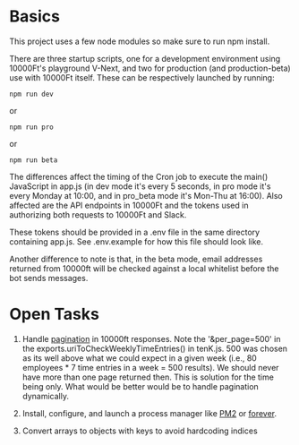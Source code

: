 # Basics

This project uses a few node modules so make sure to run npm install.

There are three startup scripts, one for a development environment using 10000Ft's playground V-Next, and two for production (and production-beta) use with 10000Ft itself. These can be respectively launched by running:

`npm run dev`

or

`npm run pro`

or 

`npm run beta`

The differences affect the timing of the Cron job to execute the main() JavaScript in app.js (in dev mode it's every 5 seconds, in pro mode it's every Monday at 10:00, and in pro_beta mode it's Mon-Thu at 16:00). Also affected are the API endpoints in 10000Ft and the tokens used in authorizing both requests to 10000Ft and Slack.

These tokens should be provided in a .env file in the same directory containing app.js. See .env.example for how this file should look like. 

Another difference to note is that, in the beta mode, email addresses returned from 10000ft will be checked against a local whitelist before the bot sends messages.

# Open Tasks

1. Handle [pagination](https://github.com/10Kft/10kft-api/blob/master/sections/first-things-first.md#pagination) in 10000ft responses. Note the '&per_page=500' in the exports.uriToCheckWeeklyTimeEntries() in tenK.js. 500 was chosen as its well above what we could expect in a given week (i.e., 80 employees * 7 time entries in a week = 500 results). We should never have more than one page returned then. This is solution for the time being only. What would be better would be to handle pagination dynamically.

2. Install, configure, and launch a process manager like [PM2](https://www.digitalocean.com/community/tutorials/how-to-set-up-a-node-js-application-for-production-on-ubuntu-18-04#step-3-%E2%80%94-installing-pm2) or [forever](https://www.npmjs.com/package/forever). 

3. Convert arrays to objects with keys to avoid hardcoding indices
